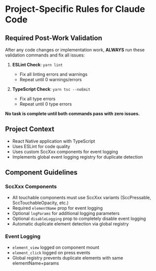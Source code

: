 # Project-Specific Rules for Claude Code

## Required Post-Work Validation

After any code changes or implementation work, **ALWAYS** run these validation commands and fix all issues:

1. **ESLint Check**: `yarn lint`
   - Fix all linting errors and warnings
   - Repeat until 0 warnings/errors

2. **TypeScript Check**: `yarn tsc --noEmit`
   - Fix all type errors
   - Repeat until 0 type errors

**No task is complete until both commands pass with zero issues.**

## Project Context

- React Native application with TypeScript
- Uses ESLint for code quality
- Uses custom SccXxx components for event logging
- Implements global event logging registry for duplicate detection

## Component Guidelines

### SccXxx Components
- All touchable components must use SccXxx variants (SccPressable, SccTouchableOpacity, etc.)
- Required `elementName` prop for event logging
- Optional `logParams` for additional logging parameters
- Optional `disableLogging` prop to completely disable event logging
- Automatic duplicate element detection via global registry

### Event Logging
- `element_view` logged on component mount
- `element_click` logged on press events
- Global registry prevents duplicate elements with same elementName+params